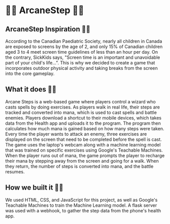 # 🧙‍♂️ ArcaneStep 🧙‍♂️

## ArcaneStep Inspiration 🧙‍♂️ 
According to the Canadian Paediatric Society, nearly all children in Canada are exposed to screens by the age of 2, and only 15% of Canadian children aged 3 to 4 meet screen time guidelines of less than an hour per day. On the contrary, SickKids says, "Screen time is an important and unavoidable part of your child's life…". This is why we decided to create a game that incorporates outdoor physical activity and taking breaks from the screen into the core gameplay.
## What it does 🧙‍♂️ 
Arcane Steps is a web-based game where players control a wizard who casts spells by doing exercises. As players walk in real life, their steps are tracked and converted into mana, which is used to cast spells and battle enemies. Players download a shortcut to their mobile devices, which takes data from the Health app and uploads it to the program. The program then calculates how much mana is gained based on how many steps were taken. Every time the player wants to attack an enemy, three exercises are displayed on the screen that need to be completed before the spell is cast. The game uses the laptop's webcam along with a machine learning model that was trained on specific exercises using Google's Teachable Machines. When the player runs out of mana, the game prompts the player to recharge their mana by stepping away from the screen and going for a walk. When they return, the number of steps is converted into mana, and the battle resumes.
## How we built it 🧙‍♂️
We used HTML, CSS, and JavaScript for this project, as well as Google's Teachable Machines to train the Machine Learning model. A flask server was used with a webhook, to gather the step data from the phone's health app.
